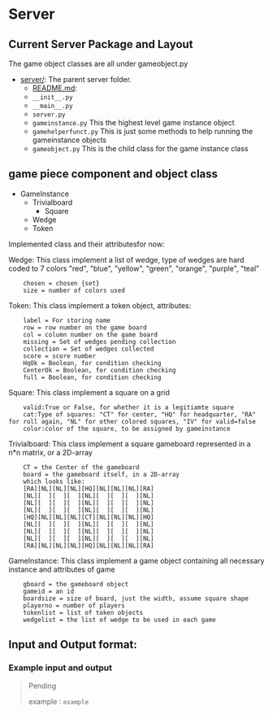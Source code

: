 # Server

## Current Server Package and Layout

The game object classes are all under gameobject.py

* [server/](.): The parent server folder.
    * [README.md](README):
    * `__init__.py` 
    * `__main__.py`
    * `server.py`
    * `gameinstance.py` 
        This the highest level game instance object
    * `gamehelperfunct.py` 
        This is just some methods to help running the gameinstance objects
    * `gameobject.py` 
        This is the child class for the game instance class 

## game piece component and object class

* GameInstance
    * Trivialboard
        * Square
    * Wedge
    * Token 

Implemented class and their attributesfor now:

Wedge: This class implement a list of wedge, type of wedges are hard coded to 7 colors "red", "blue", "yellow", "green", "orange", "purple", "teal"

        chosen = chosen {set}
        size = number of colors used

Token: This class implement a token object, attributes:

        label = For storing name
        row = row number on the game board
        col = column number on the game board
        missing = Set of wedges pending collection
        collection = Set of wedges collected
        score = score number
        HqOk = Boolean, for condition checking
        CenterOk = Boolean, for condition checking
        full = Boolean, for condition checking 

Square: This class implement a square on a grid

        valid:True or False, for whether it is a legitiamte square
        cat:Type of squares: "CT" for center, "HQ" for headquarter, "RA" for roll again, "NL" for other colored squares, "IV" for valid=false
        color:color of the square, to be assigned by gameinstance

Trivialboard: This class implement a square gameboard represented in a n*n matrix, or a 2D-array

        CT = the Center of the gameboard
        board = the gameboard itself, in a 2D-array
        which looks like:
        [RA][NL][NL][NL][HQ][NL][NL][NL][RA]
        [NL][  ][  ][  ][NL][  ][  ][  ][NL]
        [NL][  ][  ][  ][NL][  ][  ][  ][NL]
        [NL][  ][  ][  ][NL][  ][  ][  ][NL]
        [HQ][NL][NL][NL][CT][NL][NL][NL][HQ]
        [NL][  ][  ][  ][NL][  ][  ][  ][NL]
        [NL][  ][  ][  ][NL][  ][  ][  ][NL]
        [NL][  ][  ][  ][NL][  ][  ][  ][NL]
        [RA][NL][NL][NL][HQ][NL][NL][NL][RA]


GameInstance: This class implement a game object containing all necessary instance and attributes of game

        gboard = the gameboard object
        gameid = an id
        boardsize = size of board, just the width, assume square shape
        playerno = number of players
        tokenlist = list of token objects
        wedgelist = the list of wedge to be used in each game

## Input and Output format:


### Example input and output

>Pending
> 
>example : `example`
